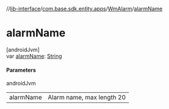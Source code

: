 //[lib-interface](../../../index.md)/[com.base.sdk.entity.apps](../index.md)/[WmAlarm](index.md)/[alarmName](alarm-name.md)

# alarmName

[androidJvm]\
var [alarmName](alarm-name.md): [String](https://kotlinlang.org/api/latest/jvm/stdlib/kotlin/-string/index.html)

#### Parameters

androidJvm

| | |
|---|---|
| alarmName | Alarm name, max length 20 |
